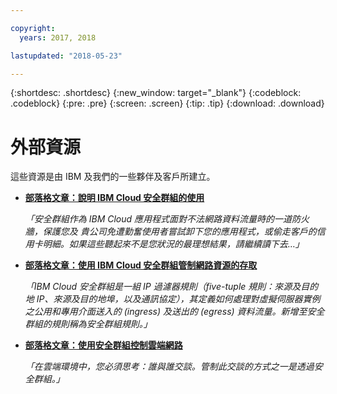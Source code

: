 ```yaml
---

copyright:
  years: 2017, 2018

lastupdated: "2018-05-23"

---
```


{:shortdesc: .shortdesc}
{:new_window: target="_blank"}
{:codeblock: .codeblock}
{:pre: .pre}
{:screen: .screen}
{:tip: .tip}
{:download: .download}

# 外部資源

這些資源是由 IBM 及我們的一些夥伴及客戶所建立。

* [**部落格文章：說明 IBM Cloud 安全群組的使用**](https://admin.blogs.prd.ibm.event.ibm.com/blogs/bluemix/2018/05/illustrating-uses-ibm-cloud-security-groups/)

    *「安全群組作為 IBM Cloud 應用程式面對不法網路資料流量時的一道防火牆，保護您及  貴公司免遭勤奮使用者嘗試卸下您的應用程式，或偷走客戶的信用卡明細。如果這些聽起來不是您狀況的最理想結果，請繼續讀下去…」*
    
* [**部落格文章：使用 IBM Cloud 安全群組管制網路資源的存取**](https://admin.blogs.prd.ibm.event.ibm.com/blogs/bluemix/2017/09/network-security-groups/)

    *「IBM Cloud 安全群組是一組 IP 過濾器規則（five-tuple 規則：來源及目的地 IP、來源及目的地埠，以及通訊協定），其定義如何處理對虛擬伺服器實例之公用和專用介面送入的 (ingress) 及送出的 (egress) 資料流量。新增至安全群組的規則稱為安全群組規則。」*


* [**部落格文章：使用安全群組控制雲端網路**](https://www.ibm.com/blogs/bluemix/2017/11/security-groups/)

    *「在雲端環境中，您必須思考：誰與誰交談。管制此交談的方式之一是透過安全群組。」*
